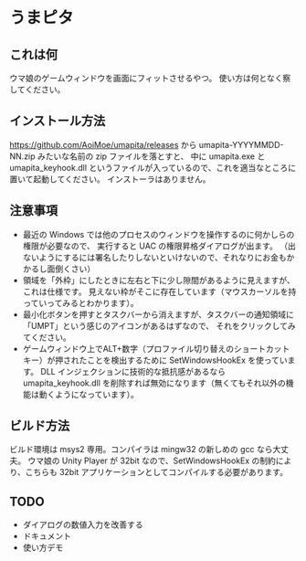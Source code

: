 # うまピタ

## これは何
ウマ娘のゲームウィンドウを画面にフィットさせるやつ。
使い方は何となく察してください。

## インストール方法
https://github.com/AoiMoe/umapita/releases から umapita-YYYYMMDD-NN.zip みたいな名前の zip ファイルを落とすと、
中に umapita.exe と umapita_keyhook.dll というファイルが入っているので、これを適当なところに置いて起動してください。
インストーラはありません。

## 注意事項
- 最近の Windows では他のプロセスのウィンドウを操作するのに何かしらの権限が必要なので、
  実行すると UAC の権限昇格ダイアログが出ます。
  （出ないようにするには署名したりしないといけないので、それなりにお金もかかるし面倒くさい）
- 領域を「外枠」にしたときに左右と下に少し隙間があるように見えますが、これは仕様です。
  見えない枠がそこに存在しています（マウスカーソルを持っていってみるとわかります）。
- 最小化ボタンを押すとタスクバーから消えますが、タスクバーの通知領域に「UMPT」という感じのアイコンがあるはずなので、
  それをクリックしてみてください。
- ゲームウィンドウ上でALT+数字（プロファイル切り替えのショートカットキー）が押されたことを検出するために SetWindowsHookEx を使っています。
  DLL インジェクションに技術的な抵抗感があるなら umapita_keyhook.dll を削除すれば無効になります（無くてもそれ以外の機能は動くようになっています）。

## ビルド方法
ビルド環境は msys2 専用。コンパイラは mingw32 の新しめの gcc なら大丈夫。
ウマ娘の Unity Player が 32bit なので、SetWindowsHookEx の制約により、こちらも 32bit アプリケーションとしてコンパイルする必要があります。

## TODO
- ダイアログの数値入力を改善する
- ドキュメント
- 使い方デモ
